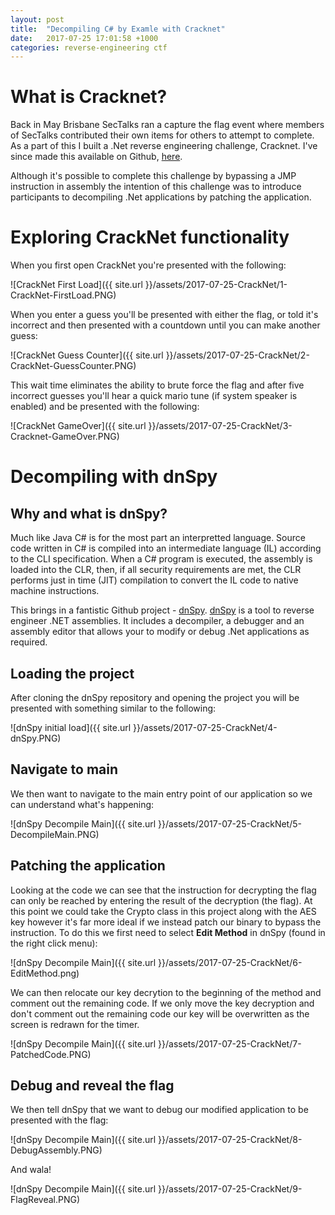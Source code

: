 ```yaml
---
layout: post
title:  "Decompiling C# by Examle with Cracknet"
date:   2017-07-25 17:01:58 +1000
categories: reverse-engineering ctf
---
```


# What is Cracknet?
Back in May Brisbane SecTalks ran a capture the flag event where members of SecTalks contributed their own items for others to attempt to complete. As a part of this I built a .Net reverse engineering challenge, Cracknet. I've since made this available on Github, [here][cracknetrepo].

Although it's possible to complete this challenge by bypassing a JMP instruction in assembly the intention of this challenge was to introduce participants to decompiling .Net applications by patching the application.

# Exploring CrackNet functionality
When you first open CrackNet you're presented with the following:

![CrackNet First Load]({{ site.url }}/assets/2017-07-25-CrackNet/1-CrackNet-FirstLoad.PNG)

When you enter a guess you'll be presented with either the flag, or told it's incorrect and then presented with a countdown until you can make another guess:

![CrackNet Guess Counter]({{ site.url }}/assets/2017-07-25-CrackNet/2-CrackNet-GuessCounter.PNG)

This wait time eliminates the ability to brute force the flag and after five incorrect guesses you'll hear a quick mario tune (if system speaker is enabled) and be presented with the following:

![CrackNet GameOver]({{ site.url }}/assets/2017-07-25-CrackNet/3-Cracknet-GameOver.PNG)

# Decompiling with dnSpy
## Why and what is dnSpy?
Much like Java C# is for the most part an interpretted language. Source code written in C# is compiled into an intermediate language (IL) according to the CLI specification. When a C# program is executed, the assembly is loaded into the CLR, then, if all security requirements are met, the CLR performs just in time (JIT) compilation to convert the IL code to native machine instructions.

This brings in a fantistic Github project - [dnSpy]. [dnSpy] is a tool to reverse engineer .NET assemblies. It includes a decompiler, a debugger and an assembly editor that allows your to modify or debug .Net applications as required.

## Loading the project
After cloning the dnSpy repository and opening the project you will be presented with something similar to the following:

![dnSpy initial load]({{ site.url }}/assets/2017-07-25-CrackNet/4-dnSpy.PNG)

## Navigate to main
We then want to navigate to the main entry point of our application so we can understand what's happening:

![dnSpy Decompile Main]({{ site.url }}/assets/2017-07-25-CrackNet/5-DecompileMain.PNG)

## Patching the application
Looking at the code we can see that the instruction for decrypting the flag can only be reached by entering the result of the decryption (the flag). At this point we could take the Crypto class in this project along with the AES key however it's far more ideal if we instead patch our binary to bypass the instruction. To do this we first need to select __Edit Method__ in dnSpy (found in the right click menu):

![dnSpy Decompile Main]({{ site.url }}/assets/2017-07-25-CrackNet/6-EditMethod.png)

We can then relocate our key decrytion to the beginning of the method and comment out the remaining code. If we only move the key decryption and don't comment out the remaining code our key will be overwritten as the screen is redrawn for the timer.

![dnSpy Decompile Main]({{ site.url }}/assets/2017-07-25-CrackNet/7-PatchedCode.PNG)

## Debug and reveal the flag
We then tell dnSpy that we want to debug our modified application to be presented with the flag:

![dnSpy Decompile Main]({{ site.url }}/assets/2017-07-25-CrackNet/8-DebugAssembly.PNG)

And wala!

![dnSpy Decompile Main]({{ site.url }}/assets/2017-07-25-CrackNet/9-FlagReveal.PNG)

[cracknetrepo]: https://github.com/codingo/cracknet
[dnSpy]: https://github.com/0xd4d/dnSpy
